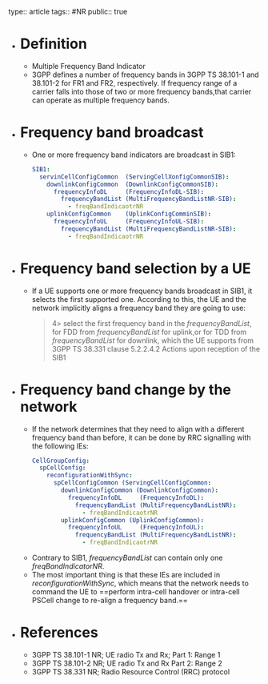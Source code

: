type:: article
tags:: #NR
public:: true

- # Definition
	- Multiple Frequency Band Indicator
	- 3GPP defines a number of frequency bands in 3GPP TS 38.101-1 and 38.101-2 for FR1 and FR2, respectively. If frequency range of a carrier falls into those of two or more frequency bands,that carrier can operate as multiple frequency bands.
- # Frequency band broadcast
	- One or more frequency band indicators are broadcast in SIB1:
	  ```yml
	  SIB1:
	    servinCellConfigCommon  (ServingCellXonfigCommonSIB):
	      downlinkConfigCommon  (DownlinkConfigCommonSIB):
	        frequencyInfoDL     (FrequencyInfoDL-SIB):
	          frequencyBandList (MultiFrequencyBandListNR-SIB):
	            - freqBandIndicaotrNR
	      uplinkConfigCommon    (UplinkConfigComminSIB):
	        frequencyInfoUL     (FrequencyInfoUL-SIB):
	          frequencyBandList (MultiFrequencyBandListNR-SIB):
	            - freqBandIndicaotrNR
	  ```
- # Frequency band selection by a UE
	- If a UE supports one or more frequency bands broadcast in SIB1, it selects the first supported one. According to this, the UE and the network implicitly aligns a frequency band they are going to use:
	  > 4> select the first frequency band in the _frequencyBandList_, for FDD from _frequencyBandList_ for uplink,or for TDD from _frequencyBandList_ for downlink, which the UE supports
	  from 3GPP TS 38.331 clause 5.2.2.4.2  Actions upon reception of the SIB1
- # Frequency band change by the network
	- If the network determines that they need to align with a different frequency band than before, it can be done by RRC signalling with the following IEs:
	  ```yml
	  CellGroupConfig:
	    spCellConfig:
	      reconfigurationWithSync:
	        spCellConfigCommon (ServingCellConfigCommon:
	          downlinkConfigCommon (DownlinkConfigCommon):
	            frequencyInfoDL     (FrequencyInfoDL):
	              frequencyBandList (MultiFrequencyBandListNR):
	                - freqBandIndicaotrNR
	          uplinkConfigCommon (UplinkConfigCommon):
	            frequencyInfoUL     (FrequencyInfoUL):
	              frequencyBandList (MultiFrequencyBandListNR):
	                - freqBandIndicaotrNR
	  ```
	- Contrary to SIB1, _frequencyBandList_ can contain only one _freqBandIndicatorNR_.
	- The most important thing is that these IEs are included in _reconfigurationWithSync_, which means that the network needs to command the UE to ==perform intra-cell handover or intra-cell PSCell change to re-align a frequency band.==
- # References
	- 3GPP TS 38.101-1 NR; UE radio Tx and Rx; Part 1: Range 1
	- 3GPP TS 38.101-2 NR; UE radio Tx and Rx Part 2: Range 2
	- 3GPP TS 38.331 NR; Radio Resource Control (RRC) protocol